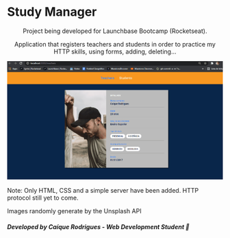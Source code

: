 # Study Manager

<div style="text-align: center">
Project being developed for Launchbase Bootcamp (Rocketseat).

Application that registers teachers and students in order to practice my HTTP skills, using forms, adding, deleting...

<img src="./public/assets/study-mng-gif.gif">
</div>

Note: Only HTML, CSS and a simple server have been added. HTTP protocol still yet to come.

Images randomly generate by the Unsplash API


##### Developed by Caíque Rodrigues - Web Development Student :tada: